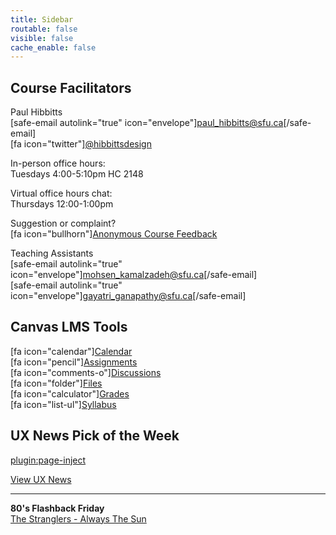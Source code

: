 ```yaml
---
title: Sidebar
routable: false
visible: false
cache_enable: false
---
```


## Course Facilitators
Paul Hibbitts  
[safe-email autolink="true" icon="envelope"]paul_hibbitts@sfu.ca[/safe-email]  
[fa icon="twitter"][@hibbittsdesign](https://twitter.com/hibbittsdesign)  

In-person office hours:  
Tuesdays 4:00-5:10pm HC 2148  

Virtual office hours chat:  
Thursdays 12:00-1:00pm  

Suggestion or complaint?  
[fa icon="bullhorn"][Anonymous Course Feedback](https://oet.sandcats.io/shared/a04-FluD9JOX-jTDqgsLPd8fu3JFiN4-u1YKZ5pp6U4)  

Teaching Assistants  
[safe-email autolink="true" icon="envelope"]mohsen_kamalzadeh@sfu.ca[/safe-email]  
[safe-email autolink="true" icon="envelope"]gayatri_ganapathy@sfu.ca[/safe-email]  

## Canvas LMS Tools
[fa icon="calendar"][Calendar](https://canvas.sfu.ca/calendar)  
[fa icon="pencil"][Assignments](https://canvas.sfu.ca/courses/47119/assignments)  
[fa icon="comments-o"][Discussions](https://canvas.sfu.ca/courses/47119/discussion_topics)   
[fa icon="folder"][Files](https://canvas.sfu.ca/courses/47119/files/)   
[fa icon="calculator"][Grades](https://canvas.sfu.ca/courses/47119/gradebook)  
[fa icon="list-ul"][Syllabus](https://canvas.sfu.ca/courses/47119/assignments/syllabus)  

## UX News Pick of the Week
[plugin:page-inject](../ux-news-pick-of-the-week)

[View UX News](../ux-news)  

<hr>

**80's Flashback Friday**  
[The Stranglers - Always The Sun](https://www.youtube.com/watch?v=cYQTL-ws6p4)
